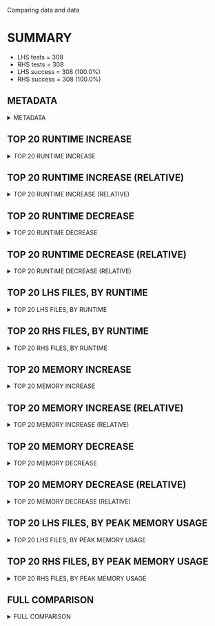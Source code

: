 Comparing data and data


# SUMMARY
- LHS tests = 308
- RHS tests = 308
- LHS success = 308  (100.0%)
- RHS success = 308  (100.0%)


## METADATA

<details><summary>METADATA</summary>

# LHS
<pre>
Ramon benchmark for Z3
-
Job description: 
Job tag: dio_certora_no_gcd_
Runner: lev-ripper
Z3 repo: Z3Prover/z3
Z3 commit: 36a0006f595c746a98c133ba38671ab5659dacf6
Z3 branch: 
Z3 options: "-T:600 -st lp.dio=true lp.dio_run_gcd=false"
Z3 inputs: inputs/certora
Z3 commit message: remove testing code in is_big_term_on_no_term

Signed-off-by: Lev Nachmanson <levnach@hotmail.com>

</pre>
# RHS
<pre>
Ramon benchmark for Z3
-
Job description: 
Job tag: dio_certora_no_gcd_
Runner: lev-ripper
Z3 repo: Z3Prover/z3
Z3 commit: 36a0006f595c746a98c133ba38671ab5659dacf6
Z3 branch: 
Z3 options: "-T:600 -st lp.dio=true lp.dio_run_gcd=false"
Z3 inputs: inputs/certora
Z3 commit message: remove testing code in is_big_term_on_no_term

Signed-off-by: Lev Nachmanson <levnach@hotmail.com>

</pre>
</details>


## TOP 20 RUNTIME INCREASE

<details><summary>TOP 20 RUNTIME INCREASE</summary>

|FILE                                                                                        |TIME_L     |TIME_R     |DIFF(s)    |DIFF(%)|
|-------------|-------------:|-------------:|--------------:|------------:|
|11775_ad46e5b8db4748c51973_42_QF_UFDTLIA.smt2                                               |   1.339s  |   1.339s  |   0.000s  | 0.0%|
|11775_ad46e5b8db4748c51973_42_QF_UFDTNIA.smt2                                               |   1.613s  |   1.613s  |   0.000s  | 0.0%|
|11775_ad46e5b8db4748c51973_42_QF_UFLIA.smt2                                                 |   2.248s  |   2.248s  |   0.000s  | 0.0%|
|11775_ad46e5b8db4748c51973_42_QF_UFNIA.smt2                                                 |   1.039s  |   1.039s  |   0.000s  | 0.0%|
|11775_ad46e5b8db4748c51973_43_QF_UFDTLIA.smt2                                               |   1.130s  |   1.130s  |   0.000s  | 0.0%|
|11775_ad46e5b8db4748c51973_43_QF_UFDTNIA.smt2                                               |   0.982s  |   0.982s  |   0.000s  | 0.0%|
|11775_ad46e5b8db4748c51973_43_QF_UFLIA.smt2                                                 |   1.444s  |   1.444s  |   0.000s  | 0.0%|
|11775_ad46e5b8db4748c51973_43_QF_UFNIA.smt2                                                 |   0.907s  |   0.907s  |   0.000s  | 0.0%|
|17512_5c1021b0faa6b6e1791b_19_QF_UFDTLIA.smt2                                               |  11.057s  |  11.057s  |   0.000s  | 0.0%|
|17512_5c1021b0faa6b6e1791b_19_QF_UFDTNIA.smt2                                               |   1.096s  |   1.096s  |   0.000s  | 0.0%|
|17512_5c1021b0faa6b6e1791b_19_QF_UFLIA.smt2                                                 | 599.737s  | 599.737s  |   0.000s  | 0.0%|
|17512_5c1021b0faa6b6e1791b_19_QF_UFNIA.smt2                                                 |   1.824s  |   1.824s  |   0.000s  | 0.0%|
|17512_5c1021b0faa6b6e1791b_20_QF_UFDTLIA.smt2                                               | 599.724s  | 599.724s  |   0.000s  | 0.0%|
|17512_5c1021b0faa6b6e1791b_20_QF_UFDTNIA.smt2                                               |  97.104s  |  97.104s  |   0.000s  | 0.0%|
|17512_5c1021b0faa6b6e1791b_20_QF_UFLIA.smt2                                                 | 599.774s  | 599.774s  |   0.000s  | 0.0%|
|17512_5c1021b0faa6b6e1791b_20_QF_UFNIA.smt2                                                 |  20.402s  |  20.402s  |   0.000s  | 0.0%|
|17512_5c1021b0faa6b6e1791b_21_QF_UFDTLIA.smt2                                               |   7.157s  |   7.157s  |   0.000s  | 0.0%|
|17512_5c1021b0faa6b6e1791b_21_QF_UFDTNIA.smt2                                               |  33.838s  |  33.838s  |   0.000s  | 0.0%|
|17512_5c1021b0faa6b6e1791b_21_QF_UFLIA.smt2                                                 |  12.781s  |  12.781s  |   0.000s  | 0.0%|
|17512_5c1021b0faa6b6e1791b_21_QF_UFNIA.smt2                                                 |  24.506s  |  24.506s  |   0.000s  | 0.0%|
</details>


## TOP 20 RUNTIME INCREASE (RELATIVE)

<details><summary>TOP 20 RUNTIME INCREASE (RELATIVE)</summary>

|FILE                                                                                        |TIME_L     |TIME_R     |DIFF(s)    |DIFF(%)|
|-------------|-------------:|-------------:|--------------:|------------:|
|11775_ad46e5b8db4748c51973_42_QF_UFDTLIA.smt2                                               |   1.339s  |   1.339s  |   0.000s  | 0.0%|
|11775_ad46e5b8db4748c51973_42_QF_UFDTNIA.smt2                                               |   1.613s  |   1.613s  |   0.000s  | 0.0%|
|11775_ad46e5b8db4748c51973_42_QF_UFLIA.smt2                                                 |   2.248s  |   2.248s  |   0.000s  | 0.0%|
|11775_ad46e5b8db4748c51973_42_QF_UFNIA.smt2                                                 |   1.039s  |   1.039s  |   0.000s  | 0.0%|
|11775_ad46e5b8db4748c51973_43_QF_UFDTLIA.smt2                                               |   1.130s  |   1.130s  |   0.000s  | 0.0%|
|11775_ad46e5b8db4748c51973_43_QF_UFDTNIA.smt2                                               |   0.982s  |   0.982s  |   0.000s  | 0.0%|
|11775_ad46e5b8db4748c51973_43_QF_UFLIA.smt2                                                 |   1.444s  |   1.444s  |   0.000s  | 0.0%|
|11775_ad46e5b8db4748c51973_43_QF_UFNIA.smt2                                                 |   0.907s  |   0.907s  |   0.000s  | 0.0%|
|17512_5c1021b0faa6b6e1791b_19_QF_UFDTLIA.smt2                                               |  11.057s  |  11.057s  |   0.000s  | 0.0%|
|17512_5c1021b0faa6b6e1791b_19_QF_UFDTNIA.smt2                                               |   1.096s  |   1.096s  |   0.000s  | 0.0%|
|17512_5c1021b0faa6b6e1791b_19_QF_UFLIA.smt2                                                 | 599.737s  | 599.737s  |   0.000s  | 0.0%|
|17512_5c1021b0faa6b6e1791b_19_QF_UFNIA.smt2                                                 |   1.824s  |   1.824s  |   0.000s  | 0.0%|
|17512_5c1021b0faa6b6e1791b_20_QF_UFDTLIA.smt2                                               | 599.724s  | 599.724s  |   0.000s  | 0.0%|
|17512_5c1021b0faa6b6e1791b_20_QF_UFDTNIA.smt2                                               |  97.104s  |  97.104s  |   0.000s  | 0.0%|
|17512_5c1021b0faa6b6e1791b_20_QF_UFLIA.smt2                                                 | 599.774s  | 599.774s  |   0.000s  | 0.0%|
|17512_5c1021b0faa6b6e1791b_20_QF_UFNIA.smt2                                                 |  20.402s  |  20.402s  |   0.000s  | 0.0%|
|17512_5c1021b0faa6b6e1791b_21_QF_UFDTLIA.smt2                                               |   7.157s  |   7.157s  |   0.000s  | 0.0%|
|17512_5c1021b0faa6b6e1791b_21_QF_UFDTNIA.smt2                                               |  33.838s  |  33.838s  |   0.000s  | 0.0%|
|17512_5c1021b0faa6b6e1791b_21_QF_UFLIA.smt2                                                 |  12.781s  |  12.781s  |   0.000s  | 0.0%|
|17512_5c1021b0faa6b6e1791b_21_QF_UFNIA.smt2                                                 |  24.506s  |  24.506s  |   0.000s  | 0.0%|
</details>


## TOP 20 RUNTIME DECREASE

<details><summary>TOP 20 RUNTIME DECREASE</summary>

|FILE                                                                                        |TIME_L     |TIME_R     |DIFF(s)    |DIFF(%)|
|-------------|-------------:|-------------:|--------------:|------------:|
|11775_ad46e5b8db4748c51973_42_QF_UFDTLIA.smt2                                               |   1.339s  |   1.339s  |   0.000s  | 0.0%|
|11775_ad46e5b8db4748c51973_42_QF_UFDTNIA.smt2                                               |   1.613s  |   1.613s  |   0.000s  | 0.0%|
|11775_ad46e5b8db4748c51973_42_QF_UFLIA.smt2                                                 |   2.248s  |   2.248s  |   0.000s  | 0.0%|
|11775_ad46e5b8db4748c51973_42_QF_UFNIA.smt2                                                 |   1.039s  |   1.039s  |   0.000s  | 0.0%|
|11775_ad46e5b8db4748c51973_43_QF_UFDTLIA.smt2                                               |   1.130s  |   1.130s  |   0.000s  | 0.0%|
|11775_ad46e5b8db4748c51973_43_QF_UFDTNIA.smt2                                               |   0.982s  |   0.982s  |   0.000s  | 0.0%|
|11775_ad46e5b8db4748c51973_43_QF_UFLIA.smt2                                                 |   1.444s  |   1.444s  |   0.000s  | 0.0%|
|11775_ad46e5b8db4748c51973_43_QF_UFNIA.smt2                                                 |   0.907s  |   0.907s  |   0.000s  | 0.0%|
|17512_5c1021b0faa6b6e1791b_19_QF_UFDTLIA.smt2                                               |  11.057s  |  11.057s  |   0.000s  | 0.0%|
|17512_5c1021b0faa6b6e1791b_19_QF_UFDTNIA.smt2                                               |   1.096s  |   1.096s  |   0.000s  | 0.0%|
|17512_5c1021b0faa6b6e1791b_19_QF_UFLIA.smt2                                                 | 599.737s  | 599.737s  |   0.000s  | 0.0%|
|17512_5c1021b0faa6b6e1791b_19_QF_UFNIA.smt2                                                 |   1.824s  |   1.824s  |   0.000s  | 0.0%|
|17512_5c1021b0faa6b6e1791b_20_QF_UFDTLIA.smt2                                               | 599.724s  | 599.724s  |   0.000s  | 0.0%|
|17512_5c1021b0faa6b6e1791b_20_QF_UFDTNIA.smt2                                               |  97.104s  |  97.104s  |   0.000s  | 0.0%|
|17512_5c1021b0faa6b6e1791b_20_QF_UFLIA.smt2                                                 | 599.774s  | 599.774s  |   0.000s  | 0.0%|
|17512_5c1021b0faa6b6e1791b_20_QF_UFNIA.smt2                                                 |  20.402s  |  20.402s  |   0.000s  | 0.0%|
|17512_5c1021b0faa6b6e1791b_21_QF_UFDTLIA.smt2                                               |   7.157s  |   7.157s  |   0.000s  | 0.0%|
|17512_5c1021b0faa6b6e1791b_21_QF_UFDTNIA.smt2                                               |  33.838s  |  33.838s  |   0.000s  | 0.0%|
|17512_5c1021b0faa6b6e1791b_21_QF_UFLIA.smt2                                                 |  12.781s  |  12.781s  |   0.000s  | 0.0%|
|17512_5c1021b0faa6b6e1791b_21_QF_UFNIA.smt2                                                 |  24.506s  |  24.506s  |   0.000s  | 0.0%|
</details>


## TOP 20 RUNTIME DECREASE (RELATIVE)

<details><summary>TOP 20 RUNTIME DECREASE (RELATIVE)</summary>

|FILE                                                                                        |TIME_L     |TIME_R     |DIFF(s)    |DIFF(%)|
|-------------|-------------:|-------------:|--------------:|------------:|
|11775_ad46e5b8db4748c51973_42_QF_UFDTLIA.smt2                                               |   1.339s  |   1.339s  |   0.000s  | 0.0%|
|11775_ad46e5b8db4748c51973_42_QF_UFDTNIA.smt2                                               |   1.613s  |   1.613s  |   0.000s  | 0.0%|
|11775_ad46e5b8db4748c51973_42_QF_UFLIA.smt2                                                 |   2.248s  |   2.248s  |   0.000s  | 0.0%|
|11775_ad46e5b8db4748c51973_42_QF_UFNIA.smt2                                                 |   1.039s  |   1.039s  |   0.000s  | 0.0%|
|11775_ad46e5b8db4748c51973_43_QF_UFDTLIA.smt2                                               |   1.130s  |   1.130s  |   0.000s  | 0.0%|
|11775_ad46e5b8db4748c51973_43_QF_UFDTNIA.smt2                                               |   0.982s  |   0.982s  |   0.000s  | 0.0%|
|11775_ad46e5b8db4748c51973_43_QF_UFLIA.smt2                                                 |   1.444s  |   1.444s  |   0.000s  | 0.0%|
|11775_ad46e5b8db4748c51973_43_QF_UFNIA.smt2                                                 |   0.907s  |   0.907s  |   0.000s  | 0.0%|
|17512_5c1021b0faa6b6e1791b_19_QF_UFDTLIA.smt2                                               |  11.057s  |  11.057s  |   0.000s  | 0.0%|
|17512_5c1021b0faa6b6e1791b_19_QF_UFDTNIA.smt2                                               |   1.096s  |   1.096s  |   0.000s  | 0.0%|
|17512_5c1021b0faa6b6e1791b_19_QF_UFLIA.smt2                                                 | 599.737s  | 599.737s  |   0.000s  | 0.0%|
|17512_5c1021b0faa6b6e1791b_19_QF_UFNIA.smt2                                                 |   1.824s  |   1.824s  |   0.000s  | 0.0%|
|17512_5c1021b0faa6b6e1791b_20_QF_UFDTLIA.smt2                                               | 599.724s  | 599.724s  |   0.000s  | 0.0%|
|17512_5c1021b0faa6b6e1791b_20_QF_UFDTNIA.smt2                                               |  97.104s  |  97.104s  |   0.000s  | 0.0%|
|17512_5c1021b0faa6b6e1791b_20_QF_UFLIA.smt2                                                 | 599.774s  | 599.774s  |   0.000s  | 0.0%|
|17512_5c1021b0faa6b6e1791b_20_QF_UFNIA.smt2                                                 |  20.402s  |  20.402s  |   0.000s  | 0.0%|
|17512_5c1021b0faa6b6e1791b_21_QF_UFDTLIA.smt2                                               |   7.157s  |   7.157s  |   0.000s  | 0.0%|
|17512_5c1021b0faa6b6e1791b_21_QF_UFDTNIA.smt2                                               |  33.838s  |  33.838s  |   0.000s  | 0.0%|
|17512_5c1021b0faa6b6e1791b_21_QF_UFLIA.smt2                                                 |  12.781s  |  12.781s  |   0.000s  | 0.0%|
|17512_5c1021b0faa6b6e1791b_21_QF_UFNIA.smt2                                                 |  24.506s  |  24.506s  |   0.000s  | 0.0%|
</details>


## TOP 20 LHS FILES, BY RUNTIME

<details><summary>TOP 20 LHS FILES, BY RUNTIME</summary>

|FILE                                                                                       |TIME     |MEM        |
|------------|----------:|---------:|
|25959_5dee2e2f6ef44465a2bea4b085818948_65_QF_UFDTLIA.smt2                                  | 599.910s |1420.0MiB|
|83314_a702bf8b823398c9e37a_1_UFDTLIA.smt2                                                  | 599.896s |697.0MiB|
|66603_accdadf23a1cf70ae043_74_QF_UFNIA.smt2                                                | 599.887s |832.0MiB|
|25959_5dee2e2f6ef44465a2bea4b085818948_67_QF_UFLIA.smt2                                    | 599.863s |2112.0MiB|
|41958_32933c5a1384696720a2_62_QF_UFDTNIA.smt2                                              | 599.860s |56.252MiB|
|25959_5dee2e2f6ef44465a2bea4b085818948_68_QF_UFNIA.smt2                                    | 599.846s |136.0MiB|
|25959_5dee2e2f6ef44465a2bea4b085818948_67_QF_UFDTLIA.smt2                                  | 599.846s |1538.0MiB|
|25959_5dee2e2f6ef44465a2bea4b085818948_66_QF_UFLIA.smt2                                    | 599.840s |1183.0MiB|
|25959_5dee2e2f6ef44465a2bea4b085818948_65_QF_UFDTNIA.smt2                                  | 599.834s |90.54MiB|
|66603_accdadf23a1cf70ae043_74_QF_UFLIA.smt2                                                | 599.832s |582.0MiB|
|38347_525a1ca0331f2bcbf520_54_QF_UFDTLIA.smt2                                              | 599.831s |2094.0MiB|
|44788_1965f0d6d94d5d8054ba_35_QF_UFNIA.smt2                                                | 599.830s |73.848MiB|
|83314_a702bf8b823398c9e37a_4_UFDTLIA.smt2                                                  | 599.815s |785.0MiB|
|93493_4ea6163ed03941199c785278ccc42812_49_QF_UFNIA.smt2                                    | 599.813s |298.0MiB|
|25959_5dee2e2f6ef44465a2bea4b085818948_66_QF_UFDTLIA.smt2                                  | 599.797s |1217.0MiB|
|25959_5dee2e2f6ef44465a2bea4b085818948_68_QF_UFLIA.smt2                                    | 599.795s |932.0MiB|
|940_590f27b1c3c800d3243e_30_QF_UFDTLIA.smt2                                                | 599.795s |565.0MiB|
|25959_5dee2e2f6ef44465a2bea4b085818948_65_QF_UFLIA.smt2                                    | 599.782s |1345.0MiB|
|66603_accdadf23a1cf70ae043_73_QF_UFLIA.smt2                                                | 599.782s |795.0MiB|
|65782_cd31513fdcd15701933b_5_QF_UFDTNIA.smt2                                               | 599.777s |96.188MiB|
</details>


## TOP 20 RHS FILES, BY RUNTIME

<details><summary>TOP 20 RHS FILES, BY RUNTIME</summary>

|FILE                                                                                       |TIME     |MEM        |
|------------|----------:|---------:|
|25959_5dee2e2f6ef44465a2bea4b085818948_65_QF_UFDTLIA.smt2                                  | 599.910s |1420.0MiB|
|83314_a702bf8b823398c9e37a_1_UFDTLIA.smt2                                                  | 599.896s |697.0MiB|
|66603_accdadf23a1cf70ae043_74_QF_UFNIA.smt2                                                | 599.887s |832.0MiB|
|25959_5dee2e2f6ef44465a2bea4b085818948_67_QF_UFLIA.smt2                                    | 599.863s |2112.0MiB|
|41958_32933c5a1384696720a2_62_QF_UFDTNIA.smt2                                              | 599.860s |56.252MiB|
|25959_5dee2e2f6ef44465a2bea4b085818948_68_QF_UFNIA.smt2                                    | 599.846s |136.0MiB|
|25959_5dee2e2f6ef44465a2bea4b085818948_67_QF_UFDTLIA.smt2                                  | 599.846s |1538.0MiB|
|25959_5dee2e2f6ef44465a2bea4b085818948_66_QF_UFLIA.smt2                                    | 599.840s |1183.0MiB|
|25959_5dee2e2f6ef44465a2bea4b085818948_65_QF_UFDTNIA.smt2                                  | 599.834s |90.54MiB|
|66603_accdadf23a1cf70ae043_74_QF_UFLIA.smt2                                                | 599.832s |582.0MiB|
|38347_525a1ca0331f2bcbf520_54_QF_UFDTLIA.smt2                                              | 599.831s |2094.0MiB|
|44788_1965f0d6d94d5d8054ba_35_QF_UFNIA.smt2                                                | 599.830s |73.848MiB|
|83314_a702bf8b823398c9e37a_4_UFDTLIA.smt2                                                  | 599.815s |785.0MiB|
|93493_4ea6163ed03941199c785278ccc42812_49_QF_UFNIA.smt2                                    | 599.813s |298.0MiB|
|25959_5dee2e2f6ef44465a2bea4b085818948_66_QF_UFDTLIA.smt2                                  | 599.797s |1217.0MiB|
|25959_5dee2e2f6ef44465a2bea4b085818948_68_QF_UFLIA.smt2                                    | 599.795s |932.0MiB|
|940_590f27b1c3c800d3243e_30_QF_UFDTLIA.smt2                                                | 599.795s |565.0MiB|
|25959_5dee2e2f6ef44465a2bea4b085818948_65_QF_UFLIA.smt2                                    | 599.782s |1345.0MiB|
|66603_accdadf23a1cf70ae043_73_QF_UFLIA.smt2                                                | 599.782s |795.0MiB|
|65782_cd31513fdcd15701933b_5_QF_UFDTNIA.smt2                                               | 599.777s |96.188MiB|
</details>


## TOP 20 MEMORY INCREASE

<details><summary>TOP 20 MEMORY INCREASE</summary>

|FILE                                                                                        |MEM_L         |MEM_R         |DIFF            |DIFF(%)|
|-------------|-------------:|-------------:|--------------:|------------:|
|11775_ad46e5b8db4748c51973_42_QF_UFDTLIA.smt2                                               |35.98MiB|35.98MiB|0B| 0.0%|
|11775_ad46e5b8db4748c51973_42_QF_UFDTNIA.smt2                                               |28.924MiB|28.924MiB|0B| 0.0%|
|11775_ad46e5b8db4748c51973_42_QF_UFLIA.smt2                                                 |39.752MiB|39.752MiB|0B| 0.0%|
|11775_ad46e5b8db4748c51973_42_QF_UFNIA.smt2                                                 |31.268MiB|31.268MiB|0B| 0.0%|
|11775_ad46e5b8db4748c51973_43_QF_UFDTLIA.smt2                                               |34.144MiB|34.144MiB|0B| 0.0%|
|11775_ad46e5b8db4748c51973_43_QF_UFDTNIA.smt2                                               |27.396MiB|27.396MiB|0B| 0.0%|
|11775_ad46e5b8db4748c51973_43_QF_UFLIA.smt2                                                 |34.1MiB|34.1MiB|0B| 0.0%|
|11775_ad46e5b8db4748c51973_43_QF_UFNIA.smt2                                                 |27.432MiB|27.432MiB|0B| 0.0%|
|17512_5c1021b0faa6b6e1791b_19_QF_UFDTLIA.smt2                                               |66.628MiB|66.628MiB|0B| 0.0%|
|17512_5c1021b0faa6b6e1791b_19_QF_UFDTNIA.smt2                                               |23.212MiB|23.212MiB|0B| 0.0%|
|17512_5c1021b0faa6b6e1791b_19_QF_UFLIA.smt2                                                 |198.0MiB|198.0MiB|0B| 0.0%|
|17512_5c1021b0faa6b6e1791b_19_QF_UFNIA.smt2                                                 |23.068MiB|23.068MiB|0B| 0.0%|
|17512_5c1021b0faa6b6e1791b_20_QF_UFDTLIA.smt2                                               |707.0MiB|707.0MiB|0B| 0.0%|
|17512_5c1021b0faa6b6e1791b_20_QF_UFDTNIA.smt2                                               |39.016MiB|39.016MiB|0B| 0.0%|
|17512_5c1021b0faa6b6e1791b_20_QF_UFLIA.smt2                                                 |618.0MiB|618.0MiB|0B| 0.0%|
|17512_5c1021b0faa6b6e1791b_20_QF_UFNIA.smt2                                                 |34.656MiB|34.656MiB|0B| 0.0%|
|17512_5c1021b0faa6b6e1791b_21_QF_UFDTLIA.smt2                                               |66.124MiB|66.124MiB|0B| 0.0%|
|17512_5c1021b0faa6b6e1791b_21_QF_UFDTNIA.smt2                                               |34.804MiB|34.804MiB|0B| 0.0%|
|17512_5c1021b0faa6b6e1791b_21_QF_UFLIA.smt2                                                 |72.536MiB|72.536MiB|0B| 0.0%|
|17512_5c1021b0faa6b6e1791b_21_QF_UFNIA.smt2                                                 |34.476MiB|34.476MiB|0B| 0.0%|
</details>


## TOP 20 MEMORY INCREASE (RELATIVE)

<details><summary>TOP 20 MEMORY INCREASE (RELATIVE)</summary>

|FILE                                                                                        |MEM_L         |MEM_R         |DIFF            |DIFF(%)|
|-------------|-------------:|-------------:|--------------:|------------:|
|11775_ad46e5b8db4748c51973_42_QF_UFDTLIA.smt2                                               |35.98MiB|35.98MiB|0B| 0.0%|
|11775_ad46e5b8db4748c51973_42_QF_UFDTNIA.smt2                                               |28.924MiB|28.924MiB|0B| 0.0%|
|11775_ad46e5b8db4748c51973_42_QF_UFLIA.smt2                                                 |39.752MiB|39.752MiB|0B| 0.0%|
|11775_ad46e5b8db4748c51973_42_QF_UFNIA.smt2                                                 |31.268MiB|31.268MiB|0B| 0.0%|
|11775_ad46e5b8db4748c51973_43_QF_UFDTLIA.smt2                                               |34.144MiB|34.144MiB|0B| 0.0%|
|11775_ad46e5b8db4748c51973_43_QF_UFDTNIA.smt2                                               |27.396MiB|27.396MiB|0B| 0.0%|
|11775_ad46e5b8db4748c51973_43_QF_UFLIA.smt2                                                 |34.1MiB|34.1MiB|0B| 0.0%|
|11775_ad46e5b8db4748c51973_43_QF_UFNIA.smt2                                                 |27.432MiB|27.432MiB|0B| 0.0%|
|17512_5c1021b0faa6b6e1791b_19_QF_UFDTLIA.smt2                                               |66.628MiB|66.628MiB|0B| 0.0%|
|17512_5c1021b0faa6b6e1791b_19_QF_UFDTNIA.smt2                                               |23.212MiB|23.212MiB|0B| 0.0%|
|17512_5c1021b0faa6b6e1791b_19_QF_UFLIA.smt2                                                 |198.0MiB|198.0MiB|0B| 0.0%|
|17512_5c1021b0faa6b6e1791b_19_QF_UFNIA.smt2                                                 |23.068MiB|23.068MiB|0B| 0.0%|
|17512_5c1021b0faa6b6e1791b_20_QF_UFDTLIA.smt2                                               |707.0MiB|707.0MiB|0B| 0.0%|
|17512_5c1021b0faa6b6e1791b_20_QF_UFDTNIA.smt2                                               |39.016MiB|39.016MiB|0B| 0.0%|
|17512_5c1021b0faa6b6e1791b_20_QF_UFLIA.smt2                                                 |618.0MiB|618.0MiB|0B| 0.0%|
|17512_5c1021b0faa6b6e1791b_20_QF_UFNIA.smt2                                                 |34.656MiB|34.656MiB|0B| 0.0%|
|17512_5c1021b0faa6b6e1791b_21_QF_UFDTLIA.smt2                                               |66.124MiB|66.124MiB|0B| 0.0%|
|17512_5c1021b0faa6b6e1791b_21_QF_UFDTNIA.smt2                                               |34.804MiB|34.804MiB|0B| 0.0%|
|17512_5c1021b0faa6b6e1791b_21_QF_UFLIA.smt2                                                 |72.536MiB|72.536MiB|0B| 0.0%|
|17512_5c1021b0faa6b6e1791b_21_QF_UFNIA.smt2                                                 |34.476MiB|34.476MiB|0B| 0.0%|
</details>


## TOP 20 MEMORY DECREASE

<details><summary>TOP 20 MEMORY DECREASE</summary>

|FILE                                                                                        |MEM_L         |MEM_R         |DIFF            |DIFF(%)|
|-------------|-------------:|-------------:|--------------:|------------:|
|11775_ad46e5b8db4748c51973_42_QF_UFDTLIA.smt2                                               |35.98MiB|35.98MiB|0B| 0.0%|
|11775_ad46e5b8db4748c51973_42_QF_UFDTNIA.smt2                                               |28.924MiB|28.924MiB|0B| 0.0%|
|11775_ad46e5b8db4748c51973_42_QF_UFLIA.smt2                                                 |39.752MiB|39.752MiB|0B| 0.0%|
|11775_ad46e5b8db4748c51973_42_QF_UFNIA.smt2                                                 |31.268MiB|31.268MiB|0B| 0.0%|
|11775_ad46e5b8db4748c51973_43_QF_UFDTLIA.smt2                                               |34.144MiB|34.144MiB|0B| 0.0%|
|11775_ad46e5b8db4748c51973_43_QF_UFDTNIA.smt2                                               |27.396MiB|27.396MiB|0B| 0.0%|
|11775_ad46e5b8db4748c51973_43_QF_UFLIA.smt2                                                 |34.1MiB|34.1MiB|0B| 0.0%|
|11775_ad46e5b8db4748c51973_43_QF_UFNIA.smt2                                                 |27.432MiB|27.432MiB|0B| 0.0%|
|17512_5c1021b0faa6b6e1791b_19_QF_UFDTLIA.smt2                                               |66.628MiB|66.628MiB|0B| 0.0%|
|17512_5c1021b0faa6b6e1791b_19_QF_UFDTNIA.smt2                                               |23.212MiB|23.212MiB|0B| 0.0%|
|17512_5c1021b0faa6b6e1791b_19_QF_UFLIA.smt2                                                 |198.0MiB|198.0MiB|0B| 0.0%|
|17512_5c1021b0faa6b6e1791b_19_QF_UFNIA.smt2                                                 |23.068MiB|23.068MiB|0B| 0.0%|
|17512_5c1021b0faa6b6e1791b_20_QF_UFDTLIA.smt2                                               |707.0MiB|707.0MiB|0B| 0.0%|
|17512_5c1021b0faa6b6e1791b_20_QF_UFDTNIA.smt2                                               |39.016MiB|39.016MiB|0B| 0.0%|
|17512_5c1021b0faa6b6e1791b_20_QF_UFLIA.smt2                                                 |618.0MiB|618.0MiB|0B| 0.0%|
|17512_5c1021b0faa6b6e1791b_20_QF_UFNIA.smt2                                                 |34.656MiB|34.656MiB|0B| 0.0%|
|17512_5c1021b0faa6b6e1791b_21_QF_UFDTLIA.smt2                                               |66.124MiB|66.124MiB|0B| 0.0%|
|17512_5c1021b0faa6b6e1791b_21_QF_UFDTNIA.smt2                                               |34.804MiB|34.804MiB|0B| 0.0%|
|17512_5c1021b0faa6b6e1791b_21_QF_UFLIA.smt2                                                 |72.536MiB|72.536MiB|0B| 0.0%|
|17512_5c1021b0faa6b6e1791b_21_QF_UFNIA.smt2                                                 |34.476MiB|34.476MiB|0B| 0.0%|
</details>


## TOP 20 MEMORY DECREASE (RELATIVE)

<details><summary>TOP 20 MEMORY DECREASE (RELATIVE)</summary>

|FILE                                                                                        |MEM_L         |MEM_R         |DIFF            |DIFF(%)|
|-------------|-------------:|-------------:|--------------:|------------:|
|11775_ad46e5b8db4748c51973_42_QF_UFDTLIA.smt2                                               |35.98MiB|35.98MiB|0B| 0.0%|
|11775_ad46e5b8db4748c51973_42_QF_UFDTNIA.smt2                                               |28.924MiB|28.924MiB|0B| 0.0%|
|11775_ad46e5b8db4748c51973_42_QF_UFLIA.smt2                                                 |39.752MiB|39.752MiB|0B| 0.0%|
|11775_ad46e5b8db4748c51973_42_QF_UFNIA.smt2                                                 |31.268MiB|31.268MiB|0B| 0.0%|
|11775_ad46e5b8db4748c51973_43_QF_UFDTLIA.smt2                                               |34.144MiB|34.144MiB|0B| 0.0%|
|11775_ad46e5b8db4748c51973_43_QF_UFDTNIA.smt2                                               |27.396MiB|27.396MiB|0B| 0.0%|
|11775_ad46e5b8db4748c51973_43_QF_UFLIA.smt2                                                 |34.1MiB|34.1MiB|0B| 0.0%|
|11775_ad46e5b8db4748c51973_43_QF_UFNIA.smt2                                                 |27.432MiB|27.432MiB|0B| 0.0%|
|17512_5c1021b0faa6b6e1791b_19_QF_UFDTLIA.smt2                                               |66.628MiB|66.628MiB|0B| 0.0%|
|17512_5c1021b0faa6b6e1791b_19_QF_UFDTNIA.smt2                                               |23.212MiB|23.212MiB|0B| 0.0%|
|17512_5c1021b0faa6b6e1791b_19_QF_UFLIA.smt2                                                 |198.0MiB|198.0MiB|0B| 0.0%|
|17512_5c1021b0faa6b6e1791b_19_QF_UFNIA.smt2                                                 |23.068MiB|23.068MiB|0B| 0.0%|
|17512_5c1021b0faa6b6e1791b_20_QF_UFDTLIA.smt2                                               |707.0MiB|707.0MiB|0B| 0.0%|
|17512_5c1021b0faa6b6e1791b_20_QF_UFDTNIA.smt2                                               |39.016MiB|39.016MiB|0B| 0.0%|
|17512_5c1021b0faa6b6e1791b_20_QF_UFLIA.smt2                                                 |618.0MiB|618.0MiB|0B| 0.0%|
|17512_5c1021b0faa6b6e1791b_20_QF_UFNIA.smt2                                                 |34.656MiB|34.656MiB|0B| 0.0%|
|17512_5c1021b0faa6b6e1791b_21_QF_UFDTLIA.smt2                                               |66.124MiB|66.124MiB|0B| 0.0%|
|17512_5c1021b0faa6b6e1791b_21_QF_UFDTNIA.smt2                                               |34.804MiB|34.804MiB|0B| 0.0%|
|17512_5c1021b0faa6b6e1791b_21_QF_UFLIA.smt2                                                 |72.536MiB|72.536MiB|0B| 0.0%|
|17512_5c1021b0faa6b6e1791b_21_QF_UFNIA.smt2                                                 |34.476MiB|34.476MiB|0B| 0.0%|
</details>


## TOP 20 LHS FILES, BY PEAK MEMORY USAGE

<details><summary>TOP 20 LHS FILES, BY PEAK MEMORY USAGE</summary>

|FILE                                                                                       |TIME     |MEM        |
|------------|----------:|---------:|
|38347_525a1ca0331f2bcbf520_54_QF_UFLIA.smt2                                                | 599.300s |2200.0MiB|
|25959_5dee2e2f6ef44465a2bea4b085818948_67_QF_UFLIA.smt2                                    | 599.863s |2112.0MiB|
|38347_525a1ca0331f2bcbf520_54_QF_UFDTLIA.smt2                                              | 599.831s |2094.0MiB|
|66603_accdadf23a1cf70ae043_76_QF_UFLIA.smt2                                                | 108.449s |1714.0MiB|
|66603_accdadf23a1cf70ae043_76_QF_UFNIA.smt2                                                | 599.631s |1545.0MiB|
|25959_5dee2e2f6ef44465a2bea4b085818948_67_QF_UFDTLIA.smt2                                  | 599.846s |1538.0MiB|
|25959_5dee2e2f6ef44465a2bea4b085818948_65_QF_UFDTLIA.smt2                                  | 599.910s |1420.0MiB|
|25959_5dee2e2f6ef44465a2bea4b085818948_65_QF_UFLIA.smt2                                    | 599.782s |1345.0MiB|
|66603_accdadf23a1cf70ae043_75_QF_UFLIA.smt2                                                | 599.604s |1249.0MiB|
|25959_5dee2e2f6ef44465a2bea4b085818948_66_QF_UFDTLIA.smt2                                  | 599.797s |1217.0MiB|
|25959_5dee2e2f6ef44465a2bea4b085818948_66_QF_UFLIA.smt2                                    | 599.840s |1183.0MiB|
|25959_5dee2e2f6ef44465a2bea4b085818948_68_QF_UFDTLIA.smt2                                  | 599.646s |978.0MiB|
|3106_1c933134166dbad31f79_38_QF_UFNIA.smt2                                                 | 599.707s |947.0MiB|
|25959_5dee2e2f6ef44465a2bea4b085818948_68_QF_UFLIA.smt2                                    | 599.795s |932.0MiB|
|83314_a702bf8b823398c9e37a_3_UFDTLIA.smt2                                                  | 505.709s |852.0MiB|
|66603_accdadf23a1cf70ae043_75_QF_UFNIA.smt2                                                | 599.772s |846.0MiB|
|66603_accdadf23a1cf70ae043_74_QF_UFNIA.smt2                                                | 599.887s |832.0MiB|
|25959_5dee2e2f6ef44465a2bea4b085818948_69_QF_UFLIA.smt2                                    | 599.559s |808.0MiB|
|66603_accdadf23a1cf70ae043_73_QF_UFLIA.smt2                                                | 599.782s |795.0MiB|
|83314_a702bf8b823398c9e37a_4_UFDTLIA.smt2                                                  | 599.815s |785.0MiB|
</details>


## TOP 20 RHS FILES, BY PEAK MEMORY USAGE

<details><summary>TOP 20 RHS FILES, BY PEAK MEMORY USAGE</summary>

|FILE                                                                                       |TIME     |MEM        |
|------------|----------:|---------:|
|38347_525a1ca0331f2bcbf520_54_QF_UFLIA.smt2                                                | 599.300s |2200.0MiB|
|25959_5dee2e2f6ef44465a2bea4b085818948_67_QF_UFLIA.smt2                                    | 599.863s |2112.0MiB|
|38347_525a1ca0331f2bcbf520_54_QF_UFDTLIA.smt2                                              | 599.831s |2094.0MiB|
|66603_accdadf23a1cf70ae043_76_QF_UFLIA.smt2                                                | 108.449s |1714.0MiB|
|66603_accdadf23a1cf70ae043_76_QF_UFNIA.smt2                                                | 599.631s |1545.0MiB|
|25959_5dee2e2f6ef44465a2bea4b085818948_67_QF_UFDTLIA.smt2                                  | 599.846s |1538.0MiB|
|25959_5dee2e2f6ef44465a2bea4b085818948_65_QF_UFDTLIA.smt2                                  | 599.910s |1420.0MiB|
|25959_5dee2e2f6ef44465a2bea4b085818948_65_QF_UFLIA.smt2                                    | 599.782s |1345.0MiB|
|66603_accdadf23a1cf70ae043_75_QF_UFLIA.smt2                                                | 599.604s |1249.0MiB|
|25959_5dee2e2f6ef44465a2bea4b085818948_66_QF_UFDTLIA.smt2                                  | 599.797s |1217.0MiB|
|25959_5dee2e2f6ef44465a2bea4b085818948_66_QF_UFLIA.smt2                                    | 599.840s |1183.0MiB|
|25959_5dee2e2f6ef44465a2bea4b085818948_68_QF_UFDTLIA.smt2                                  | 599.646s |978.0MiB|
|3106_1c933134166dbad31f79_38_QF_UFNIA.smt2                                                 | 599.707s |947.0MiB|
|25959_5dee2e2f6ef44465a2bea4b085818948_68_QF_UFLIA.smt2                                    | 599.795s |932.0MiB|
|83314_a702bf8b823398c9e37a_3_UFDTLIA.smt2                                                  | 505.709s |852.0MiB|
|66603_accdadf23a1cf70ae043_75_QF_UFNIA.smt2                                                | 599.772s |846.0MiB|
|66603_accdadf23a1cf70ae043_74_QF_UFNIA.smt2                                                | 599.887s |832.0MiB|
|25959_5dee2e2f6ef44465a2bea4b085818948_69_QF_UFLIA.smt2                                    | 599.559s |808.0MiB|
|66603_accdadf23a1cf70ae043_73_QF_UFLIA.smt2                                                | 599.782s |795.0MiB|
|83314_a702bf8b823398c9e37a_4_UFDTLIA.smt2                                                  | 599.815s |785.0MiB|
</details>


## FULL COMPARISON

<details><summary>FULL COMPARISON</summary>

|FILE                                                                                        |TIME_L     |TIME_R     |DIFF(s)    |DIFF(%)|
|-------------|-------------:|-------------:|--------------:|------------:|
|11775_ad46e5b8db4748c51973_42_QF_UFDTLIA.smt2                                               |   1.339s  |   1.339s  |   0.000s  | 0.0%|
|11775_ad46e5b8db4748c51973_42_QF_UFDTNIA.smt2                                               |   1.613s  |   1.613s  |   0.000s  | 0.0%|
|11775_ad46e5b8db4748c51973_42_QF_UFLIA.smt2                                                 |   2.248s  |   2.248s  |   0.000s  | 0.0%|
|11775_ad46e5b8db4748c51973_42_QF_UFNIA.smt2                                                 |   1.039s  |   1.039s  |   0.000s  | 0.0%|
|11775_ad46e5b8db4748c51973_43_QF_UFDTLIA.smt2                                               |   1.130s  |   1.130s  |   0.000s  | 0.0%|
|11775_ad46e5b8db4748c51973_43_QF_UFDTNIA.smt2                                               |   0.982s  |   0.982s  |   0.000s  | 0.0%|
|11775_ad46e5b8db4748c51973_43_QF_UFLIA.smt2                                                 |   1.444s  |   1.444s  |   0.000s  | 0.0%|
|11775_ad46e5b8db4748c51973_43_QF_UFNIA.smt2                                                 |   0.907s  |   0.907s  |   0.000s  | 0.0%|
|17512_5c1021b0faa6b6e1791b_19_QF_UFDTLIA.smt2                                               |  11.057s  |  11.057s  |   0.000s  | 0.0%|
|17512_5c1021b0faa6b6e1791b_19_QF_UFDTNIA.smt2                                               |   1.096s  |   1.096s  |   0.000s  | 0.0%|
|17512_5c1021b0faa6b6e1791b_19_QF_UFLIA.smt2                                                 | 599.737s  | 599.737s  |   0.000s  | 0.0%|
|17512_5c1021b0faa6b6e1791b_19_QF_UFNIA.smt2                                                 |   1.824s  |   1.824s  |   0.000s  | 0.0%|
|17512_5c1021b0faa6b6e1791b_20_QF_UFDTLIA.smt2                                               | 599.724s  | 599.724s  |   0.000s  | 0.0%|
|17512_5c1021b0faa6b6e1791b_20_QF_UFDTNIA.smt2                                               |  97.104s  |  97.104s  |   0.000s  | 0.0%|
|17512_5c1021b0faa6b6e1791b_20_QF_UFLIA.smt2                                                 | 599.774s  | 599.774s  |   0.000s  | 0.0%|
|17512_5c1021b0faa6b6e1791b_20_QF_UFNIA.smt2                                                 |  20.402s  |  20.402s  |   0.000s  | 0.0%|
|17512_5c1021b0faa6b6e1791b_21_QF_UFDTLIA.smt2                                               |   7.157s  |   7.157s  |   0.000s  | 0.0%|
|17512_5c1021b0faa6b6e1791b_21_QF_UFDTNIA.smt2                                               |  33.838s  |  33.838s  |   0.000s  | 0.0%|
|17512_5c1021b0faa6b6e1791b_21_QF_UFLIA.smt2                                                 |  12.781s  |  12.781s  |   0.000s  | 0.0%|
|17512_5c1021b0faa6b6e1791b_21_QF_UFNIA.smt2                                                 |  24.506s  |  24.506s  |   0.000s  | 0.0%|
|25959_5dee2e2f6ef44465a2bea4b085818948_65_QF_UFDTLIA.smt2                                   | 599.910s  | 599.910s  |   0.000s  | 0.0%|
|25959_5dee2e2f6ef44465a2bea4b085818948_65_QF_UFDTNIA.smt2                                   | 599.834s  | 599.834s  |   0.000s  | 0.0%|
|25959_5dee2e2f6ef44465a2bea4b085818948_65_QF_UFLIA.smt2                                     | 599.782s  | 599.782s  |   0.000s  | 0.0%|
|25959_5dee2e2f6ef44465a2bea4b085818948_65_QF_UFNIA.smt2                                     | 599.294s  | 599.294s  |   0.000s  | 0.0%|
|25959_5dee2e2f6ef44465a2bea4b085818948_66_QF_UFDTLIA.smt2                                   | 599.797s  | 599.797s  |   0.000s  | 0.0%|
|25959_5dee2e2f6ef44465a2bea4b085818948_66_QF_UFDTNIA.smt2                                   | 599.670s  | 599.670s  |   0.000s  | 0.0%|
|25959_5dee2e2f6ef44465a2bea4b085818948_66_QF_UFLIA.smt2                                     | 599.840s  | 599.840s  |   0.000s  | 0.0%|
|25959_5dee2e2f6ef44465a2bea4b085818948_66_QF_UFNIA.smt2                                     |   8.015s  |   8.015s  |   0.000s  | 0.0%|
|25959_5dee2e2f6ef44465a2bea4b085818948_67_QF_UFDTLIA.smt2                                   | 599.846s  | 599.846s  |   0.000s  | 0.0%|
|25959_5dee2e2f6ef44465a2bea4b085818948_67_QF_UFDTNIA.smt2                                   | 599.644s  | 599.644s  |   0.000s  | 0.0%|
|25959_5dee2e2f6ef44465a2bea4b085818948_67_QF_UFLIA.smt2                                     | 599.863s  | 599.863s  |   0.000s  | 0.0%|
|25959_5dee2e2f6ef44465a2bea4b085818948_67_QF_UFNIA.smt2                                     | 598.870s  | 598.870s  |   0.000s  | 0.0%|
|25959_5dee2e2f6ef44465a2bea4b085818948_68_QF_UFDTLIA.smt2                                   | 599.646s  | 599.646s  |   0.000s  | 0.0%|
|25959_5dee2e2f6ef44465a2bea4b085818948_68_QF_UFDTNIA.smt2                                   |  19.439s  |  19.439s  |   0.000s  | 0.0%|
|25959_5dee2e2f6ef44465a2bea4b085818948_68_QF_UFLIA.smt2                                     | 599.795s  | 599.795s  |   0.000s  | 0.0%|
|25959_5dee2e2f6ef44465a2bea4b085818948_68_QF_UFNIA.smt2                                     | 599.846s  | 599.846s  |   0.000s  | 0.0%|
|25959_5dee2e2f6ef44465a2bea4b085818948_69_QF_UFDTLIA.smt2                                   | 599.716s  | 599.716s  |   0.000s  | 0.0%|
|25959_5dee2e2f6ef44465a2bea4b085818948_69_QF_UFDTNIA.smt2                                   |   2.187s  |   2.187s  |   0.000s  | 0.0%|
|25959_5dee2e2f6ef44465a2bea4b085818948_69_QF_UFLIA.smt2                                     | 599.559s  | 599.559s  |   0.000s  | 0.0%|
|25959_5dee2e2f6ef44465a2bea4b085818948_69_QF_UFNIA.smt2                                     |   5.682s  |   5.682s  |   0.000s  | 0.0%|
|30078_f817a923328f75af7e60_27_QF_UFDTLIA.smt2                                               |  52.780s  |  52.780s  |   0.000s  | 0.0%|
|30078_f817a923328f75af7e60_27_QF_UFDTNIA.smt2                                               |  37.978s  |  37.978s  |   0.000s  | 0.0%|
|30078_f817a923328f75af7e60_27_QF_UFLIA.smt2                                                 | 232.465s  | 232.465s  |   0.000s  | 0.0%|
|30078_f817a923328f75af7e60_27_QF_UFNIA.smt2                                                 |  89.298s  |  89.298s  |   0.000s  | 0.0%|
|30078_f817a923328f75af7e60_28_QF_UFDTLIA.smt2                                               | 159.460s  | 159.460s  |   0.000s  | 0.0%|
|30078_f817a923328f75af7e60_28_QF_UFDTNIA.smt2                                               |  96.982s  |  96.982s  |   0.000s  | 0.0%|
|30078_f817a923328f75af7e60_28_QF_UFLIA.smt2                                                 | 194.477s  | 194.477s  |   0.000s  | 0.0%|
|30078_f817a923328f75af7e60_28_QF_UFNIA.smt2                                                 | 151.293s  | 151.293s  |   0.000s  | 0.0%|
|3106_1c933134166dbad31f79_38_QF_UFDTLIA.smt2                                                | 599.701s  | 599.701s  |   0.000s  | 0.0%|
|3106_1c933134166dbad31f79_38_QF_UFDTNIA.smt2                                                | 599.541s  | 599.541s  |   0.000s  | 0.0%|
|3106_1c933134166dbad31f79_38_QF_UFLIA.smt2                                                  | 599.712s  | 599.712s  |   0.000s  | 0.0%|
|3106_1c933134166dbad31f79_38_QF_UFNIA.smt2                                                  | 599.707s  | 599.707s  |   0.000s  | 0.0%|
|3106_1c933134166dbad31f79_39_QF_UFDTLIA.smt2                                                |  74.589s  |  74.589s  |   0.000s  | 0.0%|
|3106_1c933134166dbad31f79_39_QF_UFDTNIA.smt2                                                |  34.372s  |  34.372s  |   0.000s  | 0.0%|
|3106_1c933134166dbad31f79_39_QF_UFLIA.smt2                                                  | 123.108s  | 123.108s  |   0.000s  | 0.0%|
|3106_1c933134166dbad31f79_39_QF_UFNIA.smt2                                                  | 478.982s  | 478.982s  |   0.000s  | 0.0%|
|3106_1c933134166dbad31f79_40_QF_UFDTLIA.smt2                                                |   0.171s  |   0.171s  |   0.000s  | 0.0%|
|3106_1c933134166dbad31f79_40_QF_UFDTNIA.smt2                                                |   0.263s  |   0.263s  |   0.000s  | 0.0%|
|3106_1c933134166dbad31f79_40_QF_UFLIA.smt2                                                  |   0.217s  |   0.217s  |   0.000s  | 0.0%|
|3106_1c933134166dbad31f79_40_QF_UFNIA.smt2                                                  |   2.468s  |   2.468s  |   0.000s  | 0.0%|
|3106_1c933134166dbad31f79_41_QF_UFDTLIA.smt2                                                |   3.317s  |   3.317s  |   0.000s  | 0.0%|
|3106_1c933134166dbad31f79_41_QF_UFDTNIA.smt2                                                |   7.960s  |   7.960s  |   0.000s  | 0.0%|
|3106_1c933134166dbad31f79_41_QF_UFLIA.smt2                                                  |   9.904s  |   9.904s  |   0.000s  | 0.0%|
|3106_1c933134166dbad31f79_41_QF_UFNIA.smt2                                                  |  53.465s  |  53.465s  |   0.000s  | 0.0%|
|3106_afb7bc55417e43d7a22790c3576f04fc_37_QF_UFDTLIA.smt2                                    |  38.326s  |  38.326s  |   0.000s  | 0.0%|
|3106_afb7bc55417e43d7a22790c3576f04fc_37_QF_UFDTNIA.smt2                                    |  88.117s  |  88.117s  |   0.000s  | 0.0%|
|3106_afb7bc55417e43d7a22790c3576f04fc_37_QF_UFLIA.smt2                                      | 164.881s  | 164.881s  |   0.000s  | 0.0%|
|3106_afb7bc55417e43d7a22790c3576f04fc_37_QF_UFNIA.smt2                                      | 152.470s  | 152.470s  |   0.000s  | 0.0%|
|38347_092cc73601c78e45f4f9_55_QF_UFDTLIA.smt2                                               | 170.937s  | 170.937s  |   0.000s  | 0.0%|
|38347_092cc73601c78e45f4f9_55_QF_UFDTNIA.smt2                                               |  90.550s  |  90.550s  |   0.000s  | 0.0%|
|38347_092cc73601c78e45f4f9_55_QF_UFLIA.smt2                                                 | 599.609s  | 599.609s  |   0.000s  | 0.0%|
|38347_092cc73601c78e45f4f9_55_QF_UFNIA.smt2                                                 | 599.712s  | 599.712s  |   0.000s  | 0.0%|
|38347_092cc73601c78e45f4f9_56_QF_UFDTLIA.smt2                                               | 109.981s  | 109.981s  |   0.000s  | 0.0%|
|38347_092cc73601c78e45f4f9_56_QF_UFDTNIA.smt2                                               |   3.331s  |   3.331s  |   0.000s  | 0.0%|
|38347_092cc73601c78e45f4f9_56_QF_UFLIA.smt2                                                 | 599.708s  | 599.708s  |   0.000s  | 0.0%|
|38347_092cc73601c78e45f4f9_56_QF_UFNIA.smt2                                                 |   9.894s  |   9.894s  |   0.000s  | 0.0%|
|38347_092cc73601c78e45f4f9_57_QF_UFDTLIA.smt2                                               | 277.626s  | 277.626s  |   0.000s  | 0.0%|
|38347_092cc73601c78e45f4f9_57_QF_UFDTNIA.smt2                                               | 599.752s  | 599.752s  |   0.000s  | 0.0%|
|38347_092cc73601c78e45f4f9_57_QF_UFLIA.smt2                                                 | 599.679s  | 599.679s  |   0.000s  | 0.0%|
|38347_092cc73601c78e45f4f9_57_QF_UFNIA.smt2                                                 | 599.554s  | 599.554s  |   0.000s  | 0.0%|
|38347_092cc73601c78e45f4f9_58_QF_UFDTLIA.smt2                                               |   0.645s  |   0.645s  |   0.000s  | 0.0%|
|38347_092cc73601c78e45f4f9_58_QF_UFDTNIA.smt2                                               |   0.801s  |   0.801s  |   0.000s  | 0.0%|
|38347_092cc73601c78e45f4f9_58_QF_UFLIA.smt2                                                 |   2.392s  |   2.392s  |   0.000s  | 0.0%|
|38347_092cc73601c78e45f4f9_58_QF_UFNIA.smt2                                                 |   2.289s  |   2.289s  |   0.000s  | 0.0%|
|38347_525a1ca0331f2bcbf520_54_QF_UFDTLIA.smt2                                               | 599.831s  | 599.831s  |   0.000s  | 0.0%|
|38347_525a1ca0331f2bcbf520_54_QF_UFDTNIA.smt2                                               | 599.767s  | 599.767s  |   0.000s  | 0.0%|
|38347_525a1ca0331f2bcbf520_54_QF_UFLIA.smt2                                                 | 599.300s  | 599.300s  |   0.000s  | 0.0%|
|38347_525a1ca0331f2bcbf520_54_QF_UFNIA.smt2                                                 | 599.690s  | 599.690s  |   0.000s  | 0.0%|
|39657_1c7158801cd59dc13f05_44_QF_UFDTLIA.smt2                                               |   4.532s  |   4.532s  |   0.000s  | 0.0%|
|39657_1c7158801cd59dc13f05_44_QF_UFDTNIA.smt2                                               |  19.338s  |  19.338s  |   0.000s  | 0.0%|
|39657_1c7158801cd59dc13f05_44_QF_UFLIA.smt2                                                 |  51.372s  |  51.372s  |   0.000s  | 0.0%|
|39657_1c7158801cd59dc13f05_44_QF_UFNIA.smt2                                                 | 295.525s  | 295.525s  |   0.000s  | 0.0%|
|39657_1c7158801cd59dc13f05_45_QF_UFDTLIA.smt2                                               |   5.490s  |   5.490s  |   0.000s  | 0.0%|
|39657_1c7158801cd59dc13f05_45_QF_UFDTNIA.smt2                                               |  18.301s  |  18.301s  |   0.000s  | 0.0%|
|39657_1c7158801cd59dc13f05_45_QF_UFLIA.smt2                                                 |  10.642s  |  10.642s  |   0.000s  | 0.0%|
|39657_1c7158801cd59dc13f05_45_QF_UFNIA.smt2                                                 | 231.848s  | 231.848s  |   0.000s  | 0.0%|
|39657_1c7158801cd59dc13f05_46_QF_UFDTLIA.smt2                                               |   2.790s  |   2.790s  |   0.000s  | 0.0%|
|39657_1c7158801cd59dc13f05_46_QF_UFDTNIA.smt2                                               |  17.392s  |  17.392s  |   0.000s  | 0.0%|
|39657_1c7158801cd59dc13f05_46_QF_UFLIA.smt2                                                 |  41.154s  |  41.154s  |   0.000s  | 0.0%|
|39657_1c7158801cd59dc13f05_46_QF_UFNIA.smt2                                                 | 258.391s  | 258.391s  |   0.000s  | 0.0%|
|39657_2866defdd1f2434b69ab_47_QF_UFDTLIA.smt2                                               |  33.177s  |  33.177s  |   0.000s  | 0.0%|
|39657_2866defdd1f2434b69ab_47_QF_UFDTNIA.smt2                                               |   1.368s  |   1.368s  |   0.000s  | 0.0%|
|39657_2866defdd1f2434b69ab_47_QF_UFLIA.smt2                                                 | 110.008s  | 110.008s  |   0.000s  | 0.0%|
|39657_2866defdd1f2434b69ab_47_QF_UFNIA.smt2                                                 |   7.014s  |   7.014s  |   0.000s  | 0.0%|
|39657_2866defdd1f2434b69ab_48_QF_UFDTLIA.smt2                                               |   2.822s  |   2.822s  |   0.000s  | 0.0%|
|39657_2866defdd1f2434b69ab_48_QF_UFDTNIA.smt2                                               |   0.263s  |   0.263s  |   0.000s  | 0.0%|
|39657_2866defdd1f2434b69ab_48_QF_UFLIA.smt2                                                 |  22.532s  |  22.532s  |   0.000s  | 0.0%|
|39657_2866defdd1f2434b69ab_48_QF_UFNIA.smt2                                                 |  19.394s  |  19.394s  |   0.000s  | 0.0%|
|41958_32933c5a1384696720a2_61_QF_UFDTLIA.smt2                                               | 163.079s  | 163.079s  |   0.000s  | 0.0%|
|41958_32933c5a1384696720a2_61_QF_UFDTNIA.smt2                                               | 599.628s  | 599.628s  |   0.000s  | 0.0%|
|41958_32933c5a1384696720a2_61_QF_UFLIA.smt2                                                 | 599.618s  | 599.618s  |   0.000s  | 0.0%|
|41958_32933c5a1384696720a2_61_QF_UFNIA.smt2                                                 |   9.281s  |   9.281s  |   0.000s  | 0.0%|
|41958_32933c5a1384696720a2_62_QF_UFDTLIA.smt2                                               |  23.985s  |  23.985s  |   0.000s  | 0.0%|
|41958_32933c5a1384696720a2_62_QF_UFDTNIA.smt2                                               | 599.860s  | 599.860s  |   0.000s  | 0.0%|
|41958_32933c5a1384696720a2_62_QF_UFLIA.smt2                                                 |  12.247s  |  12.247s  |   0.000s  | 0.0%|
|41958_32933c5a1384696720a2_62_QF_UFNIA.smt2                                                 | 597.440s  | 597.440s  |   0.000s  | 0.0%|
|41958_32933c5a1384696720a2_63_QF_UFDTLIA.smt2                                               |   3.392s  |   3.392s  |   0.000s  | 0.0%|
|41958_32933c5a1384696720a2_63_QF_UFDTNIA.smt2                                               | 164.775s  | 164.775s  |   0.000s  | 0.0%|
|41958_32933c5a1384696720a2_63_QF_UFLIA.smt2                                                 |  20.003s  |  20.003s  |   0.000s  | 0.0%|
|41958_32933c5a1384696720a2_63_QF_UFNIA.smt2                                                 | 166.308s  | 166.308s  |   0.000s  | 0.0%|
|41958_45c688a4814eb926c254_59_QF_UFDTLIA.smt2                                               |   1.463s  |   1.463s  |   0.000s  | 0.0%|
|41958_45c688a4814eb926c254_59_QF_UFDTNIA.smt2                                               |   0.563s  |   0.563s  |   0.000s  | 0.0%|
|41958_45c688a4814eb926c254_59_QF_UFLIA.smt2                                                 |  23.768s  |  23.768s  |   0.000s  | 0.0%|
|41958_45c688a4814eb926c254_59_QF_UFNIA.smt2                                                 |  15.743s  |  15.743s  |   0.000s  | 0.0%|
|41958_45c688a4814eb926c254_60_QF_UFDTLIA.smt2                                               |   0.983s  |   0.983s  |   0.000s  | 0.0%|
|41958_45c688a4814eb926c254_60_QF_UFDTNIA.smt2                                               |   0.436s  |   0.436s  |   0.000s  | 0.0%|
|41958_45c688a4814eb926c254_60_QF_UFLIA.smt2                                                 |   4.968s  |   4.968s  |   0.000s  | 0.0%|
|41958_45c688a4814eb926c254_60_QF_UFNIA.smt2                                                 |   2.305s  |   2.305s  |   0.000s  | 0.0%|
|44289_4066055e0f64d96da11a_14_QF_UFDTLIA.smt2                                               |   2.207s  |   2.207s  |   0.000s  | 0.0%|
|44289_4066055e0f64d96da11a_14_QF_UFDTNIA.smt2                                               |   2.248s  |   2.248s  |   0.000s  | 0.0%|
|44289_4066055e0f64d96da11a_14_QF_UFLIA.smt2                                                 |  26.436s  |  26.436s  |   0.000s  | 0.0%|
|44289_4066055e0f64d96da11a_14_QF_UFNIA.smt2                                                 | 599.656s  | 599.656s  |   0.000s  | 0.0%|
|44289_4066055e0f64d96da11a_15_QF_UFDTLIA.smt2                                               |   9.785s  |   9.785s  |   0.000s  | 0.0%|
|44289_4066055e0f64d96da11a_15_QF_UFDTNIA.smt2                                               |   7.016s  |   7.016s  |   0.000s  | 0.0%|
|44289_4066055e0f64d96da11a_15_QF_UFLIA.smt2                                                 | 586.887s  | 586.887s  |   0.000s  | 0.0%|
|44289_4066055e0f64d96da11a_15_QF_UFNIA.smt2                                                 | 473.028s  | 473.028s  |   0.000s  | 0.0%|
|44289_b077fc096b3d41cba49f8628caff7fa5_16_QF_UFDTLIA.smt2                                   |  14.090s  |  14.090s  |   0.000s  | 0.0%|
|44289_b077fc096b3d41cba49f8628caff7fa5_16_QF_UFDTNIA.smt2                                   | 555.285s  | 555.285s  |   0.000s  | 0.0%|
|44289_b077fc096b3d41cba49f8628caff7fa5_16_QF_UFLIA.smt2                                     | 599.665s  | 599.665s  |   0.000s  | 0.0%|
|44289_b077fc096b3d41cba49f8628caff7fa5_16_QF_UFNIA.smt2                                     | 599.731s  | 599.731s  |   0.000s  | 0.0%|
|44289_e5a2e5c780236919ee6a_17_QF_UFDTLIA.smt2                                               |   3.524s  |   3.524s  |   0.000s  | 0.0%|
|44289_e5a2e5c780236919ee6a_17_QF_UFDTNIA.smt2                                               |   4.491s  |   4.491s  |   0.000s  | 0.0%|
|44289_e5a2e5c780236919ee6a_17_QF_UFLIA.smt2                                                 |  17.183s  |  17.183s  |   0.000s  | 0.0%|
|44289_e5a2e5c780236919ee6a_17_QF_UFNIA.smt2                                                 |  46.742s  |  46.742s  |   0.000s  | 0.0%|
|44289_e5a2e5c780236919ee6a_18_QF_UFDTLIA.smt2                                               |   2.782s  |   2.782s  |   0.000s  | 0.0%|
|44289_e5a2e5c780236919ee6a_18_QF_UFDTNIA.smt2                                               |   3.160s  |   3.160s  |   0.000s  | 0.0%|
|44289_e5a2e5c780236919ee6a_18_QF_UFLIA.smt2                                                 |  16.512s  |  16.512s  |   0.000s  | 0.0%|
|44289_e5a2e5c780236919ee6a_18_QF_UFNIA.smt2                                                 |  15.861s  |  15.861s  |   0.000s  | 0.0%|
|44788_1965f0d6d94d5d8054ba_34_QF_UFDTLIA.smt2                                               |   0.177s  |   0.177s  |   0.000s  | 0.0%|
|44788_1965f0d6d94d5d8054ba_34_QF_UFDTNIA.smt2                                               |  15.318s  |  15.318s  |   0.000s  | 0.0%|
|44788_1965f0d6d94d5d8054ba_34_QF_UFLIA.smt2                                                 |   0.237s  |   0.237s  |   0.000s  | 0.0%|
|44788_1965f0d6d94d5d8054ba_34_QF_UFNIA.smt2                                                 |  11.785s  |  11.785s  |   0.000s  | 0.0%|
|44788_1965f0d6d94d5d8054ba_35_QF_UFDTLIA.smt2                                               |   0.918s  |   0.918s  |   0.000s  | 0.0%|
|44788_1965f0d6d94d5d8054ba_35_QF_UFDTNIA.smt2                                               | 599.711s  | 599.711s  |   0.000s  | 0.0%|
|44788_1965f0d6d94d5d8054ba_35_QF_UFLIA.smt2                                                 |   2.098s  |   2.098s  |   0.000s  | 0.0%|
|44788_1965f0d6d94d5d8054ba_35_QF_UFNIA.smt2                                                 | 599.830s  | 599.830s  |   0.000s  | 0.0%|
|44788_1965f0d6d94d5d8054ba_36_QF_UFDTLIA.smt2                                               | 163.876s  | 163.876s  |   0.000s  | 0.0%|
|44788_1965f0d6d94d5d8054ba_36_QF_UFDTNIA.smt2                                               | 599.501s  | 599.501s  |   0.000s  | 0.0%|
|44788_1965f0d6d94d5d8054ba_36_QF_UFLIA.smt2                                                 |  44.247s  |  44.247s  |   0.000s  | 0.0%|
|44788_1965f0d6d94d5d8054ba_36_QF_UFNIA.smt2                                                 | 599.338s  | 599.338s  |   0.000s  | 0.0%|
|52759_af0c476fe3b544b9a8507f3e42472c43_12_QF_UFDTLIA.smt2                                   |   0.514s  |   0.514s  |   0.000s  | 0.0%|
|52759_af0c476fe3b544b9a8507f3e42472c43_12_QF_UFDTNIA.smt2                                   |   0.255s  |   0.255s  |   0.000s  | 0.0%|
|52759_af0c476fe3b544b9a8507f3e42472c43_12_QF_UFLIA.smt2                                     |  43.011s  |  43.011s  |   0.000s  | 0.0%|
|52759_af0c476fe3b544b9a8507f3e42472c43_12_QF_UFNIA.smt2                                     |  56.064s  |  56.064s  |   0.000s  | 0.0%|
|52759_af0c476fe3b544b9a8507f3e42472c43_13_QF_UFDTLIA.smt2                                   |   0.693s  |   0.693s  |   0.000s  | 0.0%|
|52759_af0c476fe3b544b9a8507f3e42472c43_13_QF_UFDTNIA.smt2                                   |   0.747s  |   0.747s  |   0.000s  | 0.0%|
|52759_af0c476fe3b544b9a8507f3e42472c43_13_QF_UFLIA.smt2                                     |  44.953s  |  44.953s  |   0.000s  | 0.0%|
|52759_af0c476fe3b544b9a8507f3e42472c43_13_QF_UFNIA.smt2                                     |  55.791s  |  55.791s  |   0.000s  | 0.0%|
|52759_b3ecd2335fd16ec2eee2_9_UFDTLIA.smt2                                                   |  42.003s  |  42.003s  |   0.000s  | 0.0%|
|52759_b3ecd2335fd16ec2eee2_9_UFDTNIA.smt2                                                   | 443.090s  | 443.090s  |   0.000s  | 0.0%|
|52759_b3ecd2335fd16ec2eee2_9_UFLIA.smt2                                                     | 108.212s  | 108.212s  |   0.000s  | 0.0%|
|52759_b3ecd2335fd16ec2eee2_9_UFNIA.smt2                                                     | 440.256s  | 440.256s  |   0.000s  | 0.0%|
|52759_bec3a2272267494faeecb6bfaf253e3b_10_QF_UFDTLIA.smt2                                   |  82.075s  |  82.075s  |   0.000s  | 0.0%|
|52759_bec3a2272267494faeecb6bfaf253e3b_10_QF_UFDTNIA.smt2                                   |  72.354s  |  72.354s  |   0.000s  | 0.0%|
|52759_bec3a2272267494faeecb6bfaf253e3b_10_QF_UFLIA.smt2                                     | 599.681s  | 599.681s  |   0.000s  | 0.0%|
|52759_bec3a2272267494faeecb6bfaf253e3b_10_QF_UFNIA.smt2                                     | 599.750s  | 599.750s  |   0.000s  | 0.0%|
|52759_bec3a2272267494faeecb6bfaf253e3b_11_QF_UFDTLIA.smt2                                   |  37.665s  |  37.665s  |   0.000s  | 0.0%|
|52759_bec3a2272267494faeecb6bfaf253e3b_11_QF_UFDTNIA.smt2                                   |   2.948s  |   2.948s  |   0.000s  | 0.0%|
|52759_bec3a2272267494faeecb6bfaf253e3b_11_QF_UFLIA.smt2                                     | 135.011s  | 135.011s  |   0.000s  | 0.0%|
|52759_bec3a2272267494faeecb6bfaf253e3b_11_QF_UFNIA.smt2                                     |  34.502s  |  34.502s  |   0.000s  | 0.0%|
|63058_55d6bef5390186355f11_26_QF_UFDTLIA.smt2                                               |   3.305s  |   3.305s  |   0.000s  | 0.0%|
|63058_55d6bef5390186355f11_26_QF_UFDTNIA.smt2                                               |  12.333s  |  12.333s  |   0.000s  | 0.0%|
|63058_55d6bef5390186355f11_26_QF_UFLIA.smt2                                                 | 160.875s  | 160.875s  |   0.000s  | 0.0%|
|63058_55d6bef5390186355f11_26_QF_UFNIA.smt2                                                 | 164.004s  | 164.004s  |   0.000s  | 0.0%|
|63058_64ab9a7ef7b6c3492507_22_QF_UFDTLIA.smt2                                               |   4.413s  |   4.413s  |   0.000s  | 0.0%|
|63058_64ab9a7ef7b6c3492507_22_QF_UFDTNIA.smt2                                               |   9.344s  |   9.344s  |   0.000s  | 0.0%|
|63058_64ab9a7ef7b6c3492507_22_QF_UFLIA.smt2                                                 |  50.142s  |  50.142s  |   0.000s  | 0.0%|
|63058_64ab9a7ef7b6c3492507_22_QF_UFNIA.smt2                                                 | 501.488s  | 501.488s  |   0.000s  | 0.0%|
|63058_64ab9a7ef7b6c3492507_23_QF_UFDTLIA.smt2                                               |   4.986s  |   4.986s  |   0.000s  | 0.0%|
|63058_64ab9a7ef7b6c3492507_23_QF_UFDTNIA.smt2                                               |  18.737s  |  18.737s  |   0.000s  | 0.0%|
|63058_64ab9a7ef7b6c3492507_23_QF_UFLIA.smt2                                                 |  70.864s  |  70.864s  |   0.000s  | 0.0%|
|63058_64ab9a7ef7b6c3492507_23_QF_UFNIA.smt2                                                 | 108.975s  | 108.975s  |   0.000s  | 0.0%|
|63058_64ab9a7ef7b6c3492507_24_QF_UFDTLIA.smt2                                               |  10.602s  |  10.602s  |   0.000s  | 0.0%|
|63058_64ab9a7ef7b6c3492507_24_QF_UFDTNIA.smt2                                               |   4.674s  |   4.674s  |   0.000s  | 0.0%|
|63058_64ab9a7ef7b6c3492507_24_QF_UFLIA.smt2                                                 | 105.943s  | 105.943s  |   0.000s  | 0.0%|
|63058_64ab9a7ef7b6c3492507_24_QF_UFNIA.smt2                                                 | 366.751s  | 366.751s  |   0.000s  | 0.0%|
|63058_aa742630eef64f949de269382c1f9035_25_UFDTLIA.smt2                                      |   0.246s  |   0.246s  |   0.000s  | 0.0%|
|63058_aa742630eef64f949de269382c1f9035_25_UFDTNIA.smt2                                      |   0.213s  |   0.213s  |   0.000s  | 0.0%|
|63058_aa742630eef64f949de269382c1f9035_25_UFLIA.smt2                                        |   0.153s  |   0.153s  |   0.000s  | 0.0%|
|63058_aa742630eef64f949de269382c1f9035_25_UFNIA.smt2                                        |   0.248s  |   0.248s  |   0.000s  | 0.0%|
|65782_cd31513fdcd15701933b_5_QF_UFDTLIA.smt2                                                | 599.599s  | 599.599s  |   0.000s  | 0.0%|
|65782_cd31513fdcd15701933b_5_QF_UFDTNIA.smt2                                                | 599.777s  | 599.777s  |   0.000s  | 0.0%|
|65782_cd31513fdcd15701933b_5_QF_UFLIA.smt2                                                  | 599.641s  | 599.641s  |   0.000s  | 0.0%|
|65782_cd31513fdcd15701933b_5_QF_UFNIA.smt2                                                  | 599.690s  | 599.690s  |   0.000s  | 0.0%|
|65782_cd31513fdcd15701933b_6_QF_UFDTLIA.smt2                                                |   0.094s  |   0.094s  |   0.000s  | 0.0%|
|65782_cd31513fdcd15701933b_6_QF_UFDTNIA.smt2                                                |   0.148s  |   0.148s  |   0.000s  | 0.0%|
|65782_cd31513fdcd15701933b_6_QF_UFLIA.smt2                                                  |   0.146s  |   0.146s  |   0.000s  | 0.0%|
|65782_cd31513fdcd15701933b_6_QF_UFNIA.smt2                                                  |   0.169s  |   0.169s  |   0.000s  | 0.0%|
|65782_cd31513fdcd15701933b_7_QF_UFDTLIA.smt2                                                |   0.539s  |   0.539s  |   0.000s  | 0.0%|
|65782_cd31513fdcd15701933b_7_QF_UFDTNIA.smt2                                                |   3.377s  |   3.377s  |   0.000s  | 0.0%|
|65782_cd31513fdcd15701933b_7_QF_UFLIA.smt2                                                  |   0.298s  |   0.298s  |   0.000s  | 0.0%|
|65782_cd31513fdcd15701933b_7_QF_UFNIA.smt2                                                  |   3.561s  |   3.561s  |   0.000s  | 0.0%|
|65782_cd31513fdcd15701933b_8_QF_UFDTLIA.smt2                                                |   0.576s  |   0.576s  |   0.000s  | 0.0%|
|65782_cd31513fdcd15701933b_8_QF_UFDTNIA.smt2                                                |   0.956s  |   0.956s  |   0.000s  | 0.0%|
|65782_cd31513fdcd15701933b_8_QF_UFLIA.smt2                                                  |   0.590s  |   0.590s  |   0.000s  | 0.0%|
|65782_cd31513fdcd15701933b_8_QF_UFNIA.smt2                                                  |   0.858s  |   0.858s  |   0.000s  | 0.0%|
|66603_accdadf23a1cf70ae043_72_QF_UFDTLIA.smt2                                               |   5.628s  |   5.628s  |   0.000s  | 0.0%|
|66603_accdadf23a1cf70ae043_72_QF_UFDTNIA.smt2                                               |   5.869s  |   5.869s  |   0.000s  | 0.0%|
|66603_accdadf23a1cf70ae043_72_QF_UFLIA.smt2                                                 |  34.968s  |  34.968s  |   0.000s  | 0.0%|
|66603_accdadf23a1cf70ae043_72_QF_UFNIA.smt2                                                 | 524.855s  | 524.855s  |   0.000s  | 0.0%|
|66603_accdadf23a1cf70ae043_73_QF_UFDTLIA.smt2                                               | 599.099s  | 599.099s  |   0.000s  | 0.0%|
|66603_accdadf23a1cf70ae043_73_QF_UFDTNIA.smt2                                               |   7.934s  |   7.934s  |   0.000s  | 0.0%|
|66603_accdadf23a1cf70ae043_73_QF_UFLIA.smt2                                                 | 599.782s  | 599.782s  |   0.000s  | 0.0%|
|66603_accdadf23a1cf70ae043_73_QF_UFNIA.smt2                                                 | 599.717s  | 599.717s  |   0.000s  | 0.0%|
|66603_accdadf23a1cf70ae043_74_QF_UFDTLIA.smt2                                               |  24.190s  |  24.190s  |   0.000s  | 0.0%|
|66603_accdadf23a1cf70ae043_74_QF_UFDTNIA.smt2                                               |  67.686s  |  67.686s  |   0.000s  | 0.0%|
|66603_accdadf23a1cf70ae043_74_QF_UFLIA.smt2                                                 | 599.832s  | 599.832s  |   0.000s  | 0.0%|
|66603_accdadf23a1cf70ae043_74_QF_UFNIA.smt2                                                 | 599.887s  | 599.887s  |   0.000s  | 0.0%|
|66603_accdadf23a1cf70ae043_75_QF_UFDTLIA.smt2                                               |  20.243s  |  20.243s  |   0.000s  | 0.0%|
|66603_accdadf23a1cf70ae043_75_QF_UFDTNIA.smt2                                               |  45.189s  |  45.189s  |   0.000s  | 0.0%|
|66603_accdadf23a1cf70ae043_75_QF_UFLIA.smt2                                                 | 599.604s  | 599.604s  |   0.000s  | 0.0%|
|66603_accdadf23a1cf70ae043_75_QF_UFNIA.smt2                                                 | 599.772s  | 599.772s  |   0.000s  | 0.0%|
|66603_accdadf23a1cf70ae043_76_QF_UFDTLIA.smt2                                               |  24.316s  |  24.316s  |   0.000s  | 0.0%|
|66603_accdadf23a1cf70ae043_76_QF_UFDTNIA.smt2                                               |  15.179s  |  15.179s  |   0.000s  | 0.0%|
|66603_accdadf23a1cf70ae043_76_QF_UFLIA.smt2                                                 | 108.449s  | 108.449s  |   0.000s  | 0.0%|
|66603_accdadf23a1cf70ae043_76_QF_UFNIA.smt2                                                 | 599.631s  | 599.631s  |   0.000s  | 0.0%|
|72658_63104dadde9c6026353f_70_QF_UFDTLIA.smt2                                               |   2.745s  |   2.745s  |   0.000s  | 0.0%|
|72658_63104dadde9c6026353f_70_QF_UFDTNIA.smt2                                               |  43.453s  |  43.453s  |   0.000s  | 0.0%|
|72658_63104dadde9c6026353f_70_QF_UFLIA.smt2                                                 |  16.633s  |  16.633s  |   0.000s  | 0.0%|
|72658_63104dadde9c6026353f_70_QF_UFNIA.smt2                                                 |   1.456s  |   1.456s  |   0.000s  | 0.0%|
|72658_63104dadde9c6026353f_71_QF_UFDTLIA.smt2                                               | 599.671s  | 599.671s  |   0.000s  | 0.0%|
|72658_63104dadde9c6026353f_71_QF_UFDTNIA.smt2                                               | 599.673s  | 599.673s  |   0.000s  | 0.0%|
|72658_63104dadde9c6026353f_71_QF_UFLIA.smt2                                                 | 599.574s  | 599.574s  |   0.000s  | 0.0%|
|72658_63104dadde9c6026353f_71_QF_UFNIA.smt2                                                 | 599.667s  | 599.667s  |   0.000s  | 0.0%|
|72771_f9d228efc97cf1458e38_64_QF_UFDTLIA.smt2                                               |   6.214s  |   6.214s  |   0.000s  | 0.0%|
|72771_f9d228efc97cf1458e38_64_QF_UFDTNIA.smt2                                               |   0.478s  |   0.478s  |   0.000s  | 0.0%|
|72771_f9d228efc97cf1458e38_64_QF_UFLIA.smt2                                                 |  16.635s  |  16.635s  |   0.000s  | 0.0%|
|72771_f9d228efc97cf1458e38_64_QF_UFNIA.smt2                                                 |   1.254s  |   1.254s  |   0.000s  | 0.0%|
|83314_a702bf8b823398c9e37a_0_UFDTLIA.smt2                                                   |  10.362s  |  10.362s  |   0.000s  | 0.0%|
|83314_a702bf8b823398c9e37a_0_UFDTNIA.smt2                                                   |   1.350s  |   1.350s  |   0.000s  | 0.0%|
|83314_a702bf8b823398c9e37a_0_UFLIA.smt2                                                     | 599.583s  | 599.583s  |   0.000s  | 0.0%|
|83314_a702bf8b823398c9e37a_0_UFNIA.smt2                                                     |   0.582s  |   0.582s  |   0.000s  | 0.0%|
|83314_a702bf8b823398c9e37a_1_UFDTLIA.smt2                                                   | 599.896s  | 599.896s  |   0.000s  | 0.0%|
|83314_a702bf8b823398c9e37a_1_UFDTNIA.smt2                                                   |  16.534s  |  16.534s  |   0.000s  | 0.0%|
|83314_a702bf8b823398c9e37a_1_UFLIA.smt2                                                     | 599.536s  | 599.536s  |   0.000s  | 0.0%|
|83314_a702bf8b823398c9e37a_1_UFNIA.smt2                                                     |  28.920s  |  28.920s  |   0.000s  | 0.0%|
|83314_a702bf8b823398c9e37a_2_UFDTLIA.smt2                                                   | 599.646s  | 599.646s  |   0.000s  | 0.0%|
|83314_a702bf8b823398c9e37a_2_UFDTNIA.smt2                                                   | 142.344s  | 142.344s  |   0.000s  | 0.0%|
|83314_a702bf8b823398c9e37a_2_UFLIA.smt2                                                     | 599.560s  | 599.560s  |   0.000s  | 0.0%|
|83314_a702bf8b823398c9e37a_2_UFNIA.smt2                                                     | 599.608s  | 599.608s  |   0.000s  | 0.0%|
|83314_a702bf8b823398c9e37a_3_UFDTLIA.smt2                                                   | 505.709s  | 505.709s  |   0.000s  | 0.0%|
|83314_a702bf8b823398c9e37a_3_UFDTNIA.smt2                                                   | 141.142s  | 141.142s  |   0.000s  | 0.0%|
|83314_a702bf8b823398c9e37a_3_UFLIA.smt2                                                     | 599.447s  | 599.447s  |   0.000s  | 0.0%|
|83314_a702bf8b823398c9e37a_3_UFNIA.smt2                                                     |  55.095s  |  55.095s  |   0.000s  | 0.0%|
|83314_a702bf8b823398c9e37a_4_UFDTLIA.smt2                                                   | 599.815s  | 599.815s  |   0.000s  | 0.0%|
|83314_a702bf8b823398c9e37a_4_UFDTNIA.smt2                                                   | 599.606s  | 599.606s  |   0.000s  | 0.0%|
|83314_a702bf8b823398c9e37a_4_UFLIA.smt2                                                     | 599.719s  | 599.719s  |   0.000s  | 0.0%|
|83314_a702bf8b823398c9e37a_4_UFNIA.smt2                                                     | 599.660s  | 599.660s  |   0.000s  | 0.0%|
|93493_1fdb6cc8eb9c4363b5838af9eb8c7f1f_53_QF_UFDTLIA.smt2                                   |  42.736s  |  42.736s  |   0.000s  | 0.0%|
|93493_1fdb6cc8eb9c4363b5838af9eb8c7f1f_53_QF_UFDTNIA.smt2                                   |  33.532s  |  33.532s  |   0.000s  | 0.0%|
|93493_1fdb6cc8eb9c4363b5838af9eb8c7f1f_53_QF_UFLIA.smt2                                     | 599.727s  | 599.727s  |   0.000s  | 0.0%|
|93493_1fdb6cc8eb9c4363b5838af9eb8c7f1f_53_QF_UFNIA.smt2                                     |  71.470s  |  71.470s  |   0.000s  | 0.0%|
|93493_27ab26d56d60426da02e50231269b6ff_51_QF_UFDTLIA.smt2                                   |  93.743s  |  93.743s  |   0.000s  | 0.0%|
|93493_27ab26d56d60426da02e50231269b6ff_51_QF_UFDTNIA.smt2                                   |   9.598s  |   9.598s  |   0.000s  | 0.0%|
|93493_27ab26d56d60426da02e50231269b6ff_51_QF_UFLIA.smt2                                     | 599.614s  | 599.614s  |   0.000s  | 0.0%|
|93493_27ab26d56d60426da02e50231269b6ff_51_QF_UFNIA.smt2                                     |  34.474s  |  34.474s  |   0.000s  | 0.0%|
|93493_4ea6163ed03941199c785278ccc42812_49_QF_UFDTLIA.smt2                                   | 597.247s  | 597.247s  |   0.000s  | 0.0%|
|93493_4ea6163ed03941199c785278ccc42812_49_QF_UFDTNIA.smt2                                   | 599.555s  | 599.555s  |   0.000s  | 0.0%|
|93493_4ea6163ed03941199c785278ccc42812_49_QF_UFLIA.smt2                                     | 599.614s  | 599.614s  |   0.000s  | 0.0%|
|93493_4ea6163ed03941199c785278ccc42812_49_QF_UFNIA.smt2                                     | 599.813s  | 599.813s  |   0.000s  | 0.0%|
|93493_5990a6bf5f2740164f77_50_QF_UFDTLIA.smt2                                               | 534.221s  | 534.221s  |   0.000s  | 0.0%|
|93493_5990a6bf5f2740164f77_50_QF_UFDTNIA.smt2                                               | 599.482s  | 599.482s  |   0.000s  | 0.0%|
|93493_5990a6bf5f2740164f77_50_QF_UFLIA.smt2                                                 | 599.571s  | 599.571s  |   0.000s  | 0.0%|
|93493_5990a6bf5f2740164f77_50_QF_UFNIA.smt2                                                 | 593.955s  | 593.955s  |   0.000s  | 0.0%|
|93493_798593962ee29ad45ac8_52_QF_UFDTLIA.smt2                                               | 599.695s  | 599.695s  |   0.000s  | 0.0%|
|93493_798593962ee29ad45ac8_52_QF_UFDTNIA.smt2                                               | 599.768s  | 599.768s  |   0.000s  | 0.0%|
|93493_798593962ee29ad45ac8_52_QF_UFLIA.smt2                                                 | 599.739s  | 599.739s  |   0.000s  | 0.0%|
|93493_798593962ee29ad45ac8_52_QF_UFNIA.smt2                                                 | 599.729s  | 599.729s  |   0.000s  | 0.0%|
|940_590f27b1c3c800d3243e_29_QF_UFDTLIA.smt2                                                 | 599.701s  | 599.701s  |   0.000s  | 0.0%|
|940_590f27b1c3c800d3243e_29_QF_UFDTNIA.smt2                                                 |  53.480s  |  53.480s  |   0.000s  | 0.0%|
|940_590f27b1c3c800d3243e_29_QF_UFLIA.smt2                                                   | 599.642s  | 599.642s  |   0.000s  | 0.0%|
|940_590f27b1c3c800d3243e_29_QF_UFNIA.smt2                                                   |  82.637s  |  82.637s  |   0.000s  | 0.0%|
|940_590f27b1c3c800d3243e_30_QF_UFDTLIA.smt2                                                 | 599.795s  | 599.795s  |   0.000s  | 0.0%|
|940_590f27b1c3c800d3243e_30_QF_UFDTNIA.smt2                                                 | 102.826s  | 102.826s  |   0.000s  | 0.0%|
|940_590f27b1c3c800d3243e_30_QF_UFLIA.smt2                                                   | 599.725s  | 599.725s  |   0.000s  | 0.0%|
|940_590f27b1c3c800d3243e_30_QF_UFNIA.smt2                                                   | 158.905s  | 158.905s  |   0.000s  | 0.0%|
|940_590f27b1c3c800d3243e_31_QF_UFDTLIA.smt2                                                 | 184.738s  | 184.738s  |   0.000s  | 0.0%|
|940_590f27b1c3c800d3243e_31_QF_UFDTNIA.smt2                                                 |  19.969s  |  19.969s  |   0.000s  | 0.0%|
|940_590f27b1c3c800d3243e_31_QF_UFLIA.smt2                                                   | 599.488s  | 599.488s  |   0.000s  | 0.0%|
|940_590f27b1c3c800d3243e_31_QF_UFNIA.smt2                                                   |   9.778s  |   9.778s  |   0.000s  | 0.0%|
|940_590f27b1c3c800d3243e_32_QF_UFDTLIA.smt2                                                 | 597.369s  | 597.369s  |   0.000s  | 0.0%|
|940_590f27b1c3c800d3243e_32_QF_UFDTNIA.smt2                                                 | 159.564s  | 159.564s  |   0.000s  | 0.0%|
|940_590f27b1c3c800d3243e_32_QF_UFLIA.smt2                                                   | 599.676s  | 599.676s  |   0.000s  | 0.0%|
|940_590f27b1c3c800d3243e_32_QF_UFNIA.smt2                                                   |  22.980s  |  22.980s  |   0.000s  | 0.0%|
|940_590f27b1c3c800d3243e_33_QF_UFDTLIA.smt2                                                 | 599.224s  | 599.224s  |   0.000s  | 0.0%|
|940_590f27b1c3c800d3243e_33_QF_UFDTNIA.smt2                                                 |  66.284s  |  66.284s  |   0.000s  | 0.0%|
|940_590f27b1c3c800d3243e_33_QF_UFLIA.smt2                                                   | 599.391s  | 599.391s  |   0.000s  | 0.0%|
</details>
